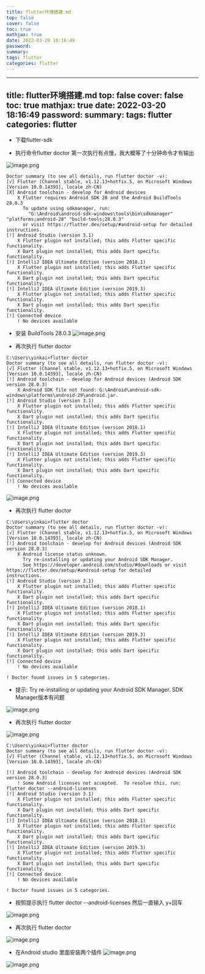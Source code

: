 ```yaml
---
title: flutter环境搭建.md
top: false
cover: false
toc: true
mathjax: true
date: 2022-03-20 18:16:49
password:
summary:
tags: flutter
categories: flutter
---
```

---
title: flutter环境搭建.md
top: false
cover: false
toc: true
mathjax: true
date: 2022-03-20 18:16:49
password:
summary:
tags: flutter
categories: flutter
---
- 下载flutter-sdk

- 执行命令flutter doctor
第一次执行有点慢，我大概等了十分钟命令才有输出

![image.png](https://upload-images.jianshu.io/upload_images/13965490-c2d6818030f8f201.png?imageMogr2/auto-orient/strip%7CimageView2/2/w/1240)

~~~
Doctor summary (to see all details, run flutter doctor -v):
[√] Flutter (Channel stable, v1.12.13+hotfix.5, on Microsoft Windows [Version 10.0.14393], locale zh-CN)
[X] Android toolchain - develop for Android devices
    X Flutter requires Android SDK 28 and the Android BuildTools 28.0.3
      To update using sdkmanager, run:
        "G:\Android\android-sdk-windows\tools\bin\sdkmanager" "platforms;android-28" "build-tools;28.0.3"
      or visit https://flutter.dev/setup/#android-setup for detailed instructions.
[!] Android Studio (version 3.1)
    X Flutter plugin not installed; this adds Flutter specific functionality.
    X Dart plugin not installed; this adds Dart specific functionality.
[!] IntelliJ IDEA Ultimate Edition (version 2018.1)
    X Flutter plugin not installed; this adds Flutter specific functionality.
    X Dart plugin not installed; this adds Dart specific functionality.
[!] IntelliJ IDEA Ultimate Edition (version 2019.3)
    X Flutter plugin not installed; this adds Flutter specific functionality.
    X Dart plugin not installed; this adds Dart specific functionality.
[!] Connected device
    ! No devices available
~~~
- 安装 BuildTools 28.0.3
![image.png](https://upload-images.jianshu.io/upload_images/13965490-d70167201677ca80.png?imageMogr2/autoorient/strip%7CimageView2/2/w/1240)

- 再次执行 flutter doctor
~~~
C:\Users\yinkai>flutter doctor
Doctor summary (to see all details, run flutter doctor -v):
[√] Flutter (Channel stable, v1.12.13+hotfix.5, on Microsoft Windows [Version 10.0.14393], locale zh-CN)
[!] Android toolchain - develop for Android devices (Android SDK version 28.0.3)
    X Android SDK file not found: G:\Android\android-sdk-windows\platforms\android-29\android.jar.
[!] Android Studio (version 3.1)
    X Flutter plugin not installed; this adds Flutter specific functionality.
    X Dart plugin not installed; this adds Dart specific functionality.
[!] IntelliJ IDEA Ultimate Edition (version 2018.1)
    X Flutter plugin not installed; this adds Flutter specific functionality.
    X Dart plugin not installed; this adds Dart specific functionality.
[!] IntelliJ IDEA Ultimate Edition (version 2019.3)
    X Flutter plugin not installed; this adds Flutter specific functionality.
    X Dart plugin not installed; this adds Dart specific functionality.
[!] Connected device
    ! No devices available
~~~

![image.png](https://upload-images.jianshu.io/upload_images/13965490-21f881174edf2b4e.png?imageMogr2/auto-orient/strip%7CimageView2/2/w/1240)
- 再次执行 flutter doctor
~~~
C:\Users\yinkai>flutter doctor
Doctor summary (to see all details, run flutter doctor -v):
[√] Flutter (Channel stable, v1.12.13+hotfix.5, on Microsoft Windows [Version 10.0.14393], locale zh-CN)
[!] Android toolchain - develop for Android devices (Android SDK version 28.0.3)
    X Android license status unknown.
      Try re-installing or updating your Android SDK Manager.
      See https://developer.android.com/studio/#downloads or visit https://flutter.dev/setup/#android-setup for detailed      instructions.
[!] Android Studio (version 3.1)
    X Flutter plugin not installed; this adds Flutter specific functionality.
    X Dart plugin not installed; this adds Dart specific functionality.
[!] IntelliJ IDEA Ultimate Edition (version 2018.1)
    X Flutter plugin not installed; this adds Flutter specific functionality.
    X Dart plugin not installed; this adds Dart specific functionality.
[!] IntelliJ IDEA Ultimate Edition (version 2019.3)
    X Flutter plugin not installed; this adds Flutter specific functionality.
    X Dart plugin not installed; this adds Dart specific functionality.
[!] Connected device
    ! No devices available

! Doctor found issues in 5 categories.
~~~
- 提示: Try re-installing or updating your Android SDK Manager.
 SDK Manager版本有问题

![image.png](https://upload-images.jianshu.io/upload_images/13965490-a7d6937c7a591eb9.png?imageMogr2/auto-orient/strip%7CimageView2/2/w/1240)

- 再次执行 flutter doctor

![image.png](https://upload-images.jianshu.io/upload_images/13965490-7f9f4088050c9a0a.png?imageMogr2/auto-orient/strip%7CimageView2/2/w/1240)

~~~
C:\Users\yinkai>flutter doctor
Doctor summary (to see all details, run flutter doctor -v):
[√] Flutter (Channel stable, v1.12.13+hotfix.5, on Microsoft Windows [Version 10.0.14393], locale zh-CN)

[!] Android toolchain - develop for Android devices (Android SDK version 28.0.3)
    ! Some Android licenses not accepted.  To resolve this, run: flutter doctor --android-licenses
[!] Android Studio (version 3.1)
    X Flutter plugin not installed; this adds Flutter specific functionality.
    X Dart plugin not installed; this adds Dart specific functionality.
[!] IntelliJ IDEA Ultimate Edition (version 2018.1)
    X Flutter plugin not installed; this adds Flutter specific functionality.
    X Dart plugin not installed; this adds Dart specific functionality.
[!] IntelliJ IDEA Ultimate Edition (version 2019.3)
    X Flutter plugin not installed; this adds Flutter specific functionality.
    X Dart plugin not installed; this adds Dart specific functionality.
[!] Connected device
    ! No devices available

! Doctor found issues in 5 categories.

~~~

- 按照提示执行 flutter doctor --android-licenses
然后一直输入 y+回车

![image.png](https://upload-images.jianshu.io/upload_images/13965490-ed42f453d3bd5446.png?imageMogr2/auto-orient/strip%7CimageView2/2/w/1240)

- 再次执行 flutter doctor

![image.png](https://upload-images.jianshu.io/upload_images/13965490-056252d4220ade54.png?imageMogr2/auto-orient/strip%7CimageView2/2/w/1240)

- 在Android  studio 里面安装两个插件
![image.png](https://upload-images.jianshu.io/upload_images/13965490-0f215a2ce07b89f3.png?imageMogr2/auto-orient/strip%7CimageView2/2/w/1240)

![image.png](https://upload-images.jianshu.io/upload_images/13965490-841711d006a3322d.png?imageMogr2/auto-orient/strip%7CimageView2/2/w/1240)
